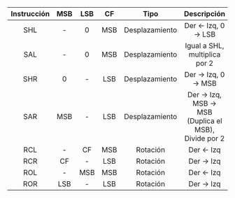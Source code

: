 | Instrucción | MSB | LSB | CF  |      Tipo      |                      Descripción                      |
|:-----------:|:---:|:---:|:---:|:--------------:|:-----------------------------------------------------:|
|     SHL     |  -  |  0  | MSB | Desplazamiento |                 Der <- Izq, 0 -> LSB                  |
|     SAL     |  -  |  0  | MSB | Desplazamiento |             Igual a SHL, multiplica por 2             |
|     SHR     |  0  |  -  | LSB | Desplazamiento |                 Der -> Izq, 0 -> MSB                  |
|     SAR     | MSB |  -  | LSB | Desplazamiento | Der -> Izq, MSB -> MSB (Duplica el MSB), Divide por 2 |
|     RCL     |  -  | CF  | MSB |    Rotación    |                      Der <- Izq                       |
|     RCR     | CF  |  -  | LSB |    Rotación    |                      Der -> Izq                       |
|     ROL     |  -  | MSB | MSB |    Rotación    |                      Der <- Izq                       |
|     ROR     | LSB |  -  | LSB |    Rotación    |                      Der -> Izq                       |
